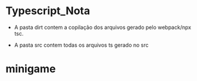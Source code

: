 # Typescript_Nota

- A pasta dirt contem a copilação dos arquivos gerado pelo webpack/npx tsc.

- A pasta src contem todas os arquivos ts gerado no src
# minigame
